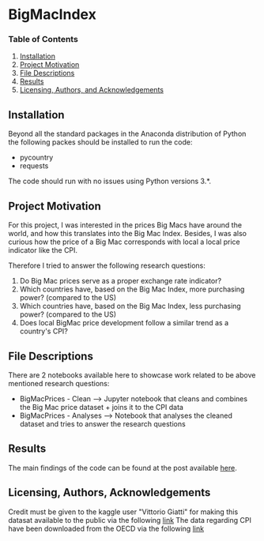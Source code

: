 # BigMacIndex

### Table of Contents

1. [Installation](#installation)
2. [Project Motivation](#motivation)
3. [File Descriptions](#files)
4. [Results](#results)
5. [Licensing, Authors, and Acknowledgements](#licensing)

## Installation <a name="installation"></a>

Beyond all the standard packages in the Anaconda distribution of Python the following packes should be installed to run the code:
 - pycountry
 - requests
 
The code should run with no issues using Python versions 3.*.

## Project Motivation<a name="motivation"></a>

For this project, I was interested in the prices Big Macs have around the world, and how this translates into the Big Mac Index.
Besides, I was also curious how the price of a Big Mac corresponds with local a local price indicator like the CPI.

Therefore I tried to answer the following research questions:

1. Do Big Mac prices serve as a proper exchange rate indicator?
2. Which countries have, based on the Big Mac Index, more purchasing power? (compared to the US)
3. Which countries have, based on the Big Mac Index, less purchasing power? (compared to the US)
4. Does local BigMac price development follow a similar trend as a country's CPI?

## File Descriptions <a name="files"></a>

There are 2 notebooks available here to showcase work related to be above mentioned research questions:
- BigMacPrices - Clean --> Jupyter notebook that cleans and combines the Big Mac price dataset + joins it to the CPI data
- BigMacPrices - Analyses --> Notebook that analyses the cleaned dataset and tries to answer the research questions

## Results<a name="results"></a>

The main findings of the code can be found at the post available [here](https://medium.com/@josh_2774/how-do-you-become-a-developer-5ef1c1c68711).

## Licensing, Authors, Acknowledgements<a name="licensing"></a>

Credit must be given to the kaggle user "Vittorio Giatti" for making this datasat available to the public via the following [link](https://www.kaggle.com/datasets/vittoriogiatti/bigmacprice?resource=download)
The data regarding CPI have been downloaded from the OECD via the following [link](https://data.oecd.org/price/inflation-cpi.htm)

